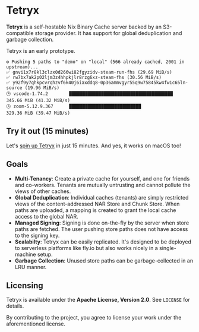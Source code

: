 # Tetryx

**Tetryx** is a self-hostable Nix Binary Cache server backed by an S3-compatible storage provider.
It has support for global deduplication and garbage collection.

Tetryx is an early prototype.

```
⚙️ Pushing 5 paths to "demo" on "local" (566 already cached, 2001 in upstream)...
✅ gnvi1x7r8kl3clzx0d266wi82fgyzidv-steam-run-fhs (29.69 MiB/s)
✅ rw7bx7ak2p02ljm3z4hhpkjlr8rzg6xz-steam-fhs (30.56 MiB/s)
✅ y92f9y7qhkpcvrqhzvf6k40j6iaxddq8-0p36ammvgyr55q9w75845kw4fw1c65ln-source (19.96 MiB/s)
🕒 vscode-1.74.2        ███████████████████████████████████████  345.66 MiB (41.32 MiB/s)
🕓 zoom-5.12.9.367      ███████████████████████████              329.36 MiB (39.47 MiB/s)
```

## Try it out (15 minutes)

Let's [spin up Tetryx](https://docs.tetryx.rs/tutorial.html) in just 15 minutes.
And yes, it works on macOS too!

## Goals

- **Multi-Tenancy**: Create a private cache for yourself, and one for friends and co-workers. Tenants are mutually untrusting and cannot pollute the views of other caches.
- **Global Deduplication**: Individual caches (tenants) are simply restricted views of the content-addressed NAR Store and Chunk Store. When paths are uploaded, a mapping is created to grant the local cache access to the global NAR.
- **Managed Signing**: Signing is done on-the-fly by the server when store paths are fetched. The user pushing store paths does not have access to the signing key.
- **Scalabilty**: Tetryx can be easily replicated. It's designed to be deployed to serverless platforms like fly.io but also works nicely in a single-machine setup.
- **Garbage Collection**: Unused store paths can be garbage-collected in an LRU manner.

## Licensing

Tetryx is available under the **Apache License, Version 2.0**.
See `LICENSE` for details.

By contributing to the project, you agree to license your work under the aforementioned license.
